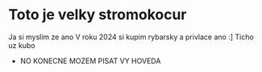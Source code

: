 # Toto je velky stromokocur

Ja si myslim ze ano
V roku 2024 si kupim rybarsky a privlace ano :]
Ticho uz kubo

* NO KONECNE MOZEM PISAT VY HOVEDA
